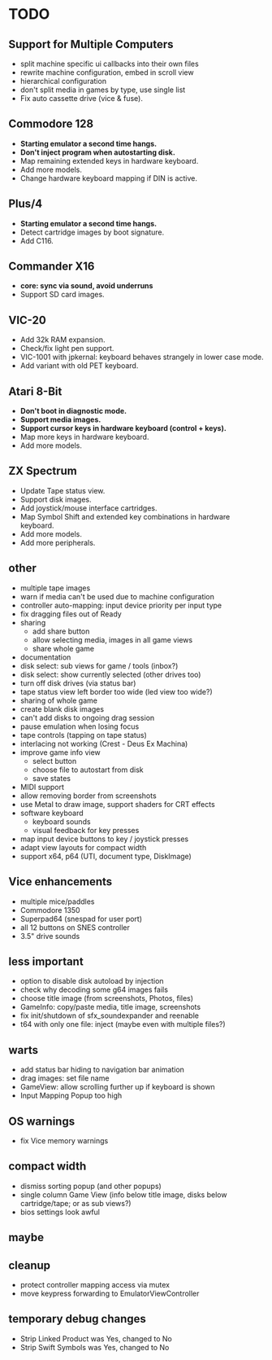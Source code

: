 #  TODO

## Support for Multiple Computers

- split machine specific ui callbacks into their own files
- rewrite machine configuration, embed in scroll view
- hierarchical configuration
- don't split media in games by type, use single list
- Fix auto cassette drive (vice & fuse).

## Commodore 128

- **Starting emulator a second time hangs.**
- **Don't inject program when autostarting disk.**
- Map remaining extended keys in hardware keyboard.
- Add more models.
- Change hardware keyboard mapping if DIN is active.

## Plus/4

- **Starting emulator a second time hangs.**
- Detect cartridge images by boot signature.
- Add C116.

## Commander X16

- **core: sync via sound, avoid underruns**
- Support SD card images.

## VIC-20

- Add 32k RAM expansion.
- Check/fix light pen support.
- VIC-1001 with jpkernal: keyboard behaves strangely in lower case mode.
- Add variant with old PET keyboard.

## Atari 8-Bit

- **Don't boot in diagnostic mode.**
- **Support media images.**
- **Support cursor keys in hardware keyboard (control + keys).**
- Map more keys in hardware keyboard.
- Add more models.

## ZX Spectrum

- Update Tape status view.
- Support disk images.
- Add joystick/mouse interface cartridges.
- Map Symbol Shift and extended key combinations in hardware keyboard.
- Add more models.
- Add more peripherals.


## other

- multiple tape images
- warn if media can't be used due to machine configuration
- controller auto-mapping: input device priority per input type
- fix dragging files out of Ready
- sharing
  - add share button
  - allow selecting media, images in all game views
  - share whole game
- documentation
- disk select: sub views for game / tools (inbox?)
- disk select: show currently selected (other drives too)
- turn off disk drives (via status bar)
- tape status view left border too wide (led view too wide?)
- sharing of whole game
- create blank disk images
- can't add disks to ongoing drag session
- pause emulation when losing focus
- tape controls (tapping on tape status)
- interlacing not working (Crest - Deus Ex Machina)
- improve game info view
    - select button
    - choose file to autostart from disk
    - save states
- MIDI support
- allow removing border from screenshots
- use Metal to draw image, support shaders for CRT effects
- software keyboard
    - keyboard sounds
    - visual feedback for key presses
- map input device buttons to key / joystick presses
- adapt view layouts for compact width
- support x64, p64 (UTI, document type, DiskImage)

## Vice enhancements

- multiple mice/paddles
- Commodore 1350
- Superpad64 (snespad for user port)
- all 12 buttons on SNES controller
- 3.5" drive sounds
    
## less important

- option to disable disk autoload by injection
- check why decoding some g64 images fails
- choose title image (from screenshots, Photos, files)
- GameInfo: copy/paste media, title image, screenshots
- fix init/shutdown of sfx_soundexpander and reenable
- t64 with only one file: inject (maybe even with multiple files?)

## warts

- add status bar hiding to navigation bar animation
- drag images: set file name
- GameView: allow scrolling further up if keyboard is shown
- Input Mapping Popup too high

## OS warnings

- fix Vice memory warnings

## compact width

- dismiss sorting popup (and other popups)
- single column Game View (info below title image, disks below cartridge/tape; or as sub views?)
- bios settings look awful

## maybe


## cleanup

- protect controller mapping access via mutex
- move keypress forwarding to EmulatorViewController

## temporary debug changes

- Strip Linked Product was Yes, changed to No
- Strip Swift Symbols was Yes, changed to No
